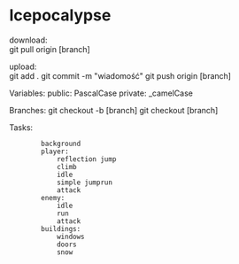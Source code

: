 # Icepocalypse
download:   
            git pull origin [branch]

upload:     
            git add .
            git commit -m "wiadomość"
            git push origin [branch]

Variables:
            public: PascalCase
            private: _camelCase

Branches:
            git checkout -b [branch]
            git checkout [branch]
			
Tasks:

			background
			player:
				reflection jump
				climb
				idle
				simple jumprun
				attack
			enemy:
				idle
				run
				attack
			buildings:
				windows
				doors
				snow
